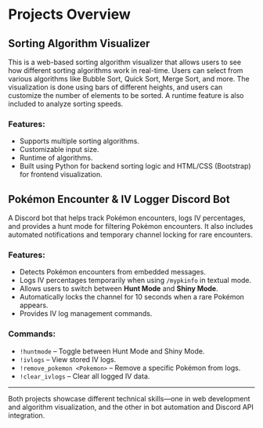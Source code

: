 # Projects Overview

## Sorting Algorithm Visualizer
This is a web-based sorting algorithm visualizer that allows users to see how different sorting algorithms work in real-time. Users can select from various algorithms like Bubble Sort, Quick Sort, Merge Sort, and more. The visualization is done using bars of different heights, and users can customize the number of elements to be sorted. A runtime feature is also included to analyze sorting speeds.

### Features:
- Supports multiple sorting algorithms.
- Customizable input size.
- Runtime of algorithms.
- Built using Python for backend sorting logic and HTML/CSS (Bootstrap) for frontend visualization.

## Pokémon Encounter & IV Logger Discord Bot
A Discord bot that helps track Pokémon encounters, logs IV percentages, and provides a hunt mode for filtering Pokémon encounters. It also includes automated notifications and temporary channel locking for rare encounters.

### Features:
- Detects Pokémon encounters from embedded messages.
- Logs IV percentages temporarily when using `/mypkinfo` in textual mode.
- Allows users to switch between **Hunt Mode** and **Shiny Mode**.
- Automatically locks the channel for 10 seconds when a rare Pokémon appears.
- Provides IV log management commands.

### Commands:
- `!huntmode` – Toggle between Hunt Mode and Shiny Mode.
- `!ivlogs` – View stored IV logs.
- `!remove_pokemon <Pokemon>` – Remove a specific Pokémon from logs.
- `!clear_ivlogs` – Clear all logged IV data.

---

Both projects showcase different technical skills—one in web development and algorithm visualization, and the other in bot automation and Discord API integration.

